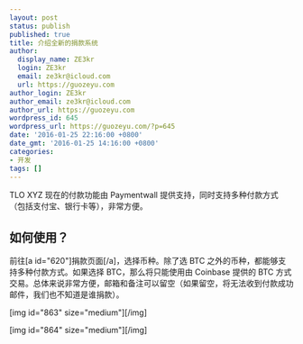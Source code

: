 ```yaml
---
layout: post
status: publish
published: true
title: 介绍全新的捐款系统
author:
  display_name: ZE3kr
  login: ZE3kr
  email: ze3kr@icloud.com
  url: https://guozeyu.com
author_login: ZE3kr
author_email: ze3kr@icloud.com
author_url: https://guozeyu.com
wordpress_id: 645
wordpress_url: https://guozeyu.com/?p=645
date: '2016-01-25 22:16:00 +0800'
date_gmt: '2016-01-25 14:16:00 +0800'
categories:
- 开发
tags: []
---
```

<p>TLO XYZ 现在的付款功能由 Paymentwall 提供支持，同时支持多种付款方式（包括支付宝、银行卡等），非常方便。</p>
<h2>如何使用？</h2>
<p>前往[a id="620"]捐款页面[/a]，选择币种。除了选 BTC 之外的币种，都能够支持多种付款方式。如果选择 BTC，那么将只能使用由 Coinbase 提供的 BTC 方式交易。总体来说<!--more-->非常方便，邮箱和备注可以留空（如果留空，将无法收到付款成功邮件，我们也不知道是谁捐款）。</p>
<p>[img id="863" size="medium"][/img]</p>
<p>[img id="864" size="medium"][/img]</p>
